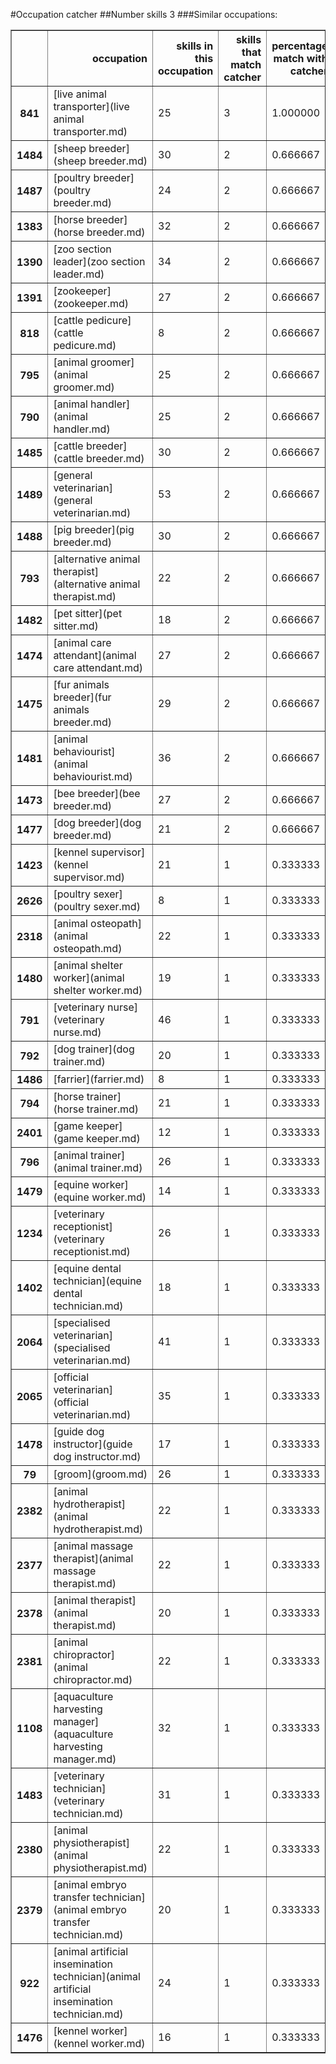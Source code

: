#Occupation catcher
##Number skills 3
###Similar occupations:
<table border="1" class="dataframe">
  <thead>
    <tr style="text-align: right;">
      <th></th>
      <th>occupation</th>
      <th>skills in this occupation</th>
      <th>skills that match catcher</th>
      <th>percentage match with catcher</th>
      <th>skills not in catcher</th>
    </tr>
  </thead>
  <tbody>
    <tr>
      <th>841</th>
      <td>[live animal transporter](live animal transporter.md)</td>
      <td>25</td>
      <td>3</td>
      <td>1.000000</td>
      <td>22</td>
    </tr>
    <tr>
      <th>1484</th>
      <td>[sheep breeder](sheep breeder.md)</td>
      <td>30</td>
      <td>2</td>
      <td>0.666667</td>
      <td>28</td>
    </tr>
    <tr>
      <th>1487</th>
      <td>[poultry breeder](poultry breeder.md)</td>
      <td>24</td>
      <td>2</td>
      <td>0.666667</td>
      <td>22</td>
    </tr>
    <tr>
      <th>1383</th>
      <td>[horse breeder](horse breeder.md)</td>
      <td>32</td>
      <td>2</td>
      <td>0.666667</td>
      <td>30</td>
    </tr>
    <tr>
      <th>1390</th>
      <td>[zoo section leader](zoo section leader.md)</td>
      <td>34</td>
      <td>2</td>
      <td>0.666667</td>
      <td>32</td>
    </tr>
    <tr>
      <th>1391</th>
      <td>[zookeeper](zookeeper.md)</td>
      <td>27</td>
      <td>2</td>
      <td>0.666667</td>
      <td>25</td>
    </tr>
    <tr>
      <th>818</th>
      <td>[cattle pedicure](cattle pedicure.md)</td>
      <td>8</td>
      <td>2</td>
      <td>0.666667</td>
      <td>6</td>
    </tr>
    <tr>
      <th>795</th>
      <td>[animal groomer](animal groomer.md)</td>
      <td>25</td>
      <td>2</td>
      <td>0.666667</td>
      <td>23</td>
    </tr>
    <tr>
      <th>790</th>
      <td>[animal handler](animal handler.md)</td>
      <td>25</td>
      <td>2</td>
      <td>0.666667</td>
      <td>23</td>
    </tr>
    <tr>
      <th>1485</th>
      <td>[cattle breeder](cattle breeder.md)</td>
      <td>30</td>
      <td>2</td>
      <td>0.666667</td>
      <td>28</td>
    </tr>
    <tr>
      <th>1489</th>
      <td>[general veterinarian](general veterinarian.md)</td>
      <td>53</td>
      <td>2</td>
      <td>0.666667</td>
      <td>51</td>
    </tr>
    <tr>
      <th>1488</th>
      <td>[pig breeder](pig breeder.md)</td>
      <td>30</td>
      <td>2</td>
      <td>0.666667</td>
      <td>28</td>
    </tr>
    <tr>
      <th>793</th>
      <td>[alternative animal therapist](alternative animal therapist.md)</td>
      <td>22</td>
      <td>2</td>
      <td>0.666667</td>
      <td>20</td>
    </tr>
    <tr>
      <th>1482</th>
      <td>[pet sitter](pet sitter.md)</td>
      <td>18</td>
      <td>2</td>
      <td>0.666667</td>
      <td>16</td>
    </tr>
    <tr>
      <th>1474</th>
      <td>[animal care attendant](animal care attendant.md)</td>
      <td>27</td>
      <td>2</td>
      <td>0.666667</td>
      <td>25</td>
    </tr>
    <tr>
      <th>1475</th>
      <td>[fur animals breeder](fur animals breeder.md)</td>
      <td>29</td>
      <td>2</td>
      <td>0.666667</td>
      <td>27</td>
    </tr>
    <tr>
      <th>1481</th>
      <td>[animal behaviourist](animal behaviourist.md)</td>
      <td>36</td>
      <td>2</td>
      <td>0.666667</td>
      <td>34</td>
    </tr>
    <tr>
      <th>1473</th>
      <td>[bee breeder](bee breeder.md)</td>
      <td>27</td>
      <td>2</td>
      <td>0.666667</td>
      <td>25</td>
    </tr>
    <tr>
      <th>1477</th>
      <td>[dog breeder](dog breeder.md)</td>
      <td>21</td>
      <td>2</td>
      <td>0.666667</td>
      <td>19</td>
    </tr>
    <tr>
      <th>1423</th>
      <td>[kennel supervisor](kennel supervisor.md)</td>
      <td>21</td>
      <td>1</td>
      <td>0.333333</td>
      <td>20</td>
    </tr>
    <tr>
      <th>2626</th>
      <td>[poultry sexer](poultry sexer.md)</td>
      <td>8</td>
      <td>1</td>
      <td>0.333333</td>
      <td>7</td>
    </tr>
    <tr>
      <th>2318</th>
      <td>[animal osteopath](animal osteopath.md)</td>
      <td>22</td>
      <td>1</td>
      <td>0.333333</td>
      <td>21</td>
    </tr>
    <tr>
      <th>1480</th>
      <td>[animal shelter worker](animal shelter worker.md)</td>
      <td>19</td>
      <td>1</td>
      <td>0.333333</td>
      <td>18</td>
    </tr>
    <tr>
      <th>791</th>
      <td>[veterinary nurse](veterinary nurse.md)</td>
      <td>46</td>
      <td>1</td>
      <td>0.333333</td>
      <td>45</td>
    </tr>
    <tr>
      <th>792</th>
      <td>[dog trainer](dog trainer.md)</td>
      <td>20</td>
      <td>1</td>
      <td>0.333333</td>
      <td>19</td>
    </tr>
    <tr>
      <th>1486</th>
      <td>[farrier](farrier.md)</td>
      <td>8</td>
      <td>1</td>
      <td>0.333333</td>
      <td>7</td>
    </tr>
    <tr>
      <th>794</th>
      <td>[horse trainer](horse trainer.md)</td>
      <td>21</td>
      <td>1</td>
      <td>0.333333</td>
      <td>20</td>
    </tr>
    <tr>
      <th>2401</th>
      <td>[game keeper](game keeper.md)</td>
      <td>12</td>
      <td>1</td>
      <td>0.333333</td>
      <td>11</td>
    </tr>
    <tr>
      <th>796</th>
      <td>[animal trainer](animal trainer.md)</td>
      <td>26</td>
      <td>1</td>
      <td>0.333333</td>
      <td>25</td>
    </tr>
    <tr>
      <th>1479</th>
      <td>[equine worker](equine worker.md)</td>
      <td>14</td>
      <td>1</td>
      <td>0.333333</td>
      <td>13</td>
    </tr>
    <tr>
      <th>1234</th>
      <td>[veterinary receptionist](veterinary receptionist.md)</td>
      <td>26</td>
      <td>1</td>
      <td>0.333333</td>
      <td>25</td>
    </tr>
    <tr>
      <th>1402</th>
      <td>[equine dental technician](equine dental technician.md)</td>
      <td>18</td>
      <td>1</td>
      <td>0.333333</td>
      <td>17</td>
    </tr>
    <tr>
      <th>2064</th>
      <td>[specialised veterinarian](specialised veterinarian.md)</td>
      <td>41</td>
      <td>1</td>
      <td>0.333333</td>
      <td>40</td>
    </tr>
    <tr>
      <th>2065</th>
      <td>[official veterinarian](official veterinarian.md)</td>
      <td>35</td>
      <td>1</td>
      <td>0.333333</td>
      <td>34</td>
    </tr>
    <tr>
      <th>1478</th>
      <td>[guide dog instructor](guide dog instructor.md)</td>
      <td>17</td>
      <td>1</td>
      <td>0.333333</td>
      <td>16</td>
    </tr>
    <tr>
      <th>79</th>
      <td>[groom](groom.md)</td>
      <td>26</td>
      <td>1</td>
      <td>0.333333</td>
      <td>25</td>
    </tr>
    <tr>
      <th>2382</th>
      <td>[animal hydrotherapist](animal hydrotherapist.md)</td>
      <td>22</td>
      <td>1</td>
      <td>0.333333</td>
      <td>21</td>
    </tr>
    <tr>
      <th>2377</th>
      <td>[animal massage therapist](animal massage therapist.md)</td>
      <td>22</td>
      <td>1</td>
      <td>0.333333</td>
      <td>21</td>
    </tr>
    <tr>
      <th>2378</th>
      <td>[animal therapist](animal therapist.md)</td>
      <td>20</td>
      <td>1</td>
      <td>0.333333</td>
      <td>19</td>
    </tr>
    <tr>
      <th>2381</th>
      <td>[animal chiropractor](animal chiropractor.md)</td>
      <td>22</td>
      <td>1</td>
      <td>0.333333</td>
      <td>21</td>
    </tr>
    <tr>
      <th>1108</th>
      <td>[aquaculture harvesting manager](aquaculture harvesting manager.md)</td>
      <td>32</td>
      <td>1</td>
      <td>0.333333</td>
      <td>31</td>
    </tr>
    <tr>
      <th>1483</th>
      <td>[veterinary technician](veterinary technician.md)</td>
      <td>31</td>
      <td>1</td>
      <td>0.333333</td>
      <td>30</td>
    </tr>
    <tr>
      <th>2380</th>
      <td>[animal physiotherapist](animal physiotherapist.md)</td>
      <td>22</td>
      <td>1</td>
      <td>0.333333</td>
      <td>21</td>
    </tr>
    <tr>
      <th>2379</th>
      <td>[animal embryo transfer technician](animal embryo transfer technician.md)</td>
      <td>20</td>
      <td>1</td>
      <td>0.333333</td>
      <td>19</td>
    </tr>
    <tr>
      <th>922</th>
      <td>[animal artificial insemination technician](animal artificial insemination technician.md)</td>
      <td>24</td>
      <td>1</td>
      <td>0.333333</td>
      <td>23</td>
    </tr>
    <tr>
      <th>1476</th>
      <td>[kennel worker](kennel worker.md)</td>
      <td>16</td>
      <td>1</td>
      <td>0.333333</td>
      <td>15</td>
    </tr>
  </tbody>
</table>
